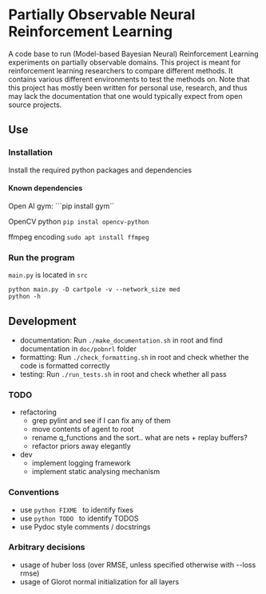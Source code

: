 # Partially Observable Neural Reinforcement Learning

A code base to run (Model-based Bayesian Neural) Reinforcement Learning
experiments on partially observable domains. This project is meant for
reinforcement learning researchers to compare different methods. It contains
various different environments to test the methods on. Note that this project
has mostly been written for personal use, research, and thus may lack the
documentation that one would typically expect from open source projects.

## Use

### Installation
Install the required python packages and dependencies

#### Known dependencies

Open AI gym:
```pip install gym``

OpenCV python
```pip instal opencv-python```

ffmpeg encoding
```sudo apt install ffmpeg```

### Run the program
``` main.py ``` is located in ``` src ```

```console
python main.py -D cartpole -v --network_size med
python -h
```

## Development

* documentation: Run ``` ./make_documentation.sh ``` in root and find
  documentation in ``` doc/pobnrl ``` folder
* formatting: Run ``` ./check_formatting.sh ``` in root and check whether the
  code is formatted correctly
* testing: Run ``` ./run_tests.sh ``` in root and check whether all pass

### TODO
* refactoring
    - grep pylint and see if I can fix any of them
    - move contents of agent to root
    - rename q_functions and the sort.. what are nets + replay buffers?
    - refactor priors away elegantly
* dev
    - implement logging framework
    - implement static analysing mechanism

### Conventions
* use ```python FIXME ``` to identify fixes
* use ```python TODO ``` to identify TODOS
* use Pydoc style comments / docstrings

### Arbitrary decisions
* usage of huber loss (over RMSE, unless specified otherwise with --loss rmse)
* usage of Glorot normal initialization for all layers
